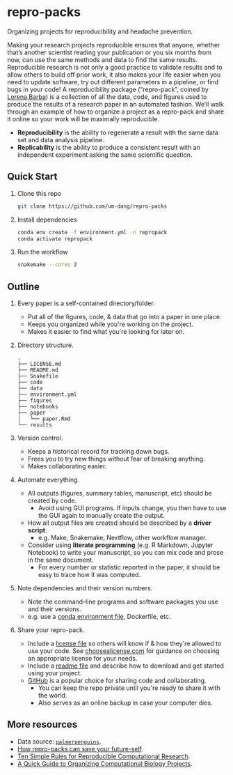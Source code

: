 # repro-packs

Organizing projects for reproducibility and headache prevention.

Making your research projects reproducible ensures that anyone,
whether that’s another scientist reading your publication or you six months from now,
can use the same methods and data to find the same results.
Reproducible research is not only a good practice to validate results and to allow others to build off prior work,
it also makes your life easier when you need to update software,
try out different parameters in a pipeline, or find bugs in your code!
A reproducibility package (“repro-pack”, coined by [Lorena Barba](https://lorenabarba.com/))
is a collection of all the data, code, and figures used to produce the results of a research paper in an automated fashion.
We’ll walk through an example of how to organize a project as a repro-pack and
share it online so your work will be maximally reproducible.


- **Reproducibility** is the ability to regenerate a result with the same data set and data analysis pipeline.
- **Replicability** is the ability to produce a consistent result with an independent experiment asking the same scientific question.

## Quick Start

1. Clone this repo
    ``` sh
    git clone https://github.com/um-dang/repro-packs
    ```

1. Install dependencies
    ``` sh
    conda env create -f environment.yml -n repropack
    conda activate repropack
    ```

1. Run the workflow
    ``` sh
    snakemake --cores 2
    ```

## Outline

1. Every paper is a self-contained directory/folder.
    - Put all of the figures, code, & data that go into a paper in one place.
    - Keeps you organized while you're working on the project.
    - Makes it easier to find what you're looking for later on.

1. Directory structure.

    ```
    .
    ├── LICENSE.md
    ├── README.md
    ├── Snakefile
    ├── code
    ├── data
    ├── environment.yml
    ├── figures
    ├── notebooks
    ├── paper
    │   └── paper.Rmd
    └── results
    ```

1. Version control.
    - Keeps a historical record for tracking down bugs.
    - Frees you to try new things without fear of breaking anything.
    - Makes collaborating easier.

1. Automate everything.
    - All outputs (figures, summary tables, manuscript, etc) should be created by code.
        - Avoid using GUI programs. If inputs change, you then have to use the GUI again to manually create the output.
    - How all output files are created should be described by a **driver script**.
        - e.g. Make, Snakemake, Nextflow, other workflow manager.
    - Consider using **literate programming** (e.g. R Markdown, Jupyter Notebook) to write your manuscript, so you can mix code and prose in the same document.
        - For every number or statistic reported in the paper, it should be easy to trace how it was computed.

1. Note dependencies and their version numbers.
    - Note the command-line programs and software packages you use and their versions.
    - e.g. use a [conda environment file](environment.yml), Dockerfile, etc.

1. Share your repro-pack.
    - Include a [license file](LICENSE.md) so others will know if & how they're allowed to use your code. See [choosealicense.com](https://choosealicense.com/) for guidance on choosing an appropriate license for your needs.
    - Include a [readme file](README.md) and describe how to download and get started using your project.
    - [GitHub](https://github.com) is a popular choice for sharing code and collaborating.
        - You can keep the repo private until you're ready to share it with the world.
        - Also serves as an online backup in case your computer dies.

## More resources

- Data source: [`palmerpenguins`](https://education.rstudio.com/blog/2020/07/palmerpenguins-cran/).
- [How repro-packs can save your future-self](https://lorenabarba.com/blog/how-repro-packs-can-save-your-future-self/).
- [Ten Simple Rules for Reproducible Computational Research](https://journals.plos.org/ploscompbiol/article?id=10.1371/journal.pcbi.1003285).
- [A Quick Guide to Organizing Computational Biology Projects](https://journals.plos.org/ploscompbiol/article?id=10.1371/journal.pcbi.1000424).
